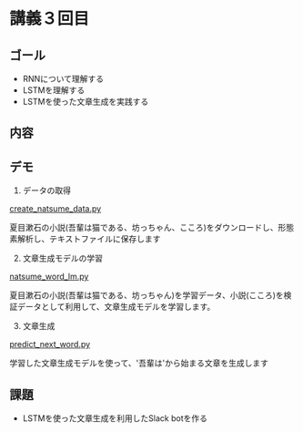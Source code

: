 # 講義３回目

## ゴール

+ RNNについて理解する
+ LSTMを理解する
+ LSTMを使った文章生成を実践する

## 内容


## デモ

1. データの取得

  [create_natsume_data.py](create_natsume_data.py)

  夏目漱石の小説(吾輩は猫である、坊っちゃん、こころ)をダウンロードし、形態素解析し、テキストファイルに保存します

2. 文章生成モデルの学習

  [natsume_word_lm.py](natsume_word_lm.py)

  夏目漱石の小説(吾輩は猫である、坊っちゃん)を学習データ、小説(こころ)を検証データとして利用して、文章生成モデルを学習します。

3. 文章生成

  [predict_next_word.py](predict_next_word.py)

  学習した文章生成モデルを使って、'吾輩は'から始まる文章を生成します

## 課題

+ LSTMを使った文章生成を利用したSlack botを作る
